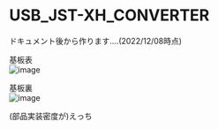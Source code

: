# USB_JST-XH_CONVERTER
ドキュメント後から作ります....(2022/12/08時点)

基板表<br>
![image](https://user-images.githubusercontent.com/80198387/208458903-d6077a95-97c6-4af5-888b-618653ca329a.png)<br>

基板裏<br>
![image](https://user-images.githubusercontent.com/80198387/208458686-b9b83963-0463-4c36-9e1b-f93579c67590.png)<br>

(部品実装密度が)えっち
